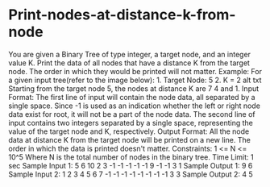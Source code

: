# Print-nodes-at-distance-k-from-node
You are given a Binary Tree of type integer, a target node, and an integer value K. Print the data of all nodes that have a distance K from the target node. The order in which they would be printed will not matter. Example: For a given input tree(refer to the image below): 1. Target Node: 5 2. K = 2 alt txt  Starting from the target node 5, the nodes at distance K are 7 4 and 1. Input Format: The first line of input will contain the node data, all separated by a single space. Since -1 is used as an indication whether the left or right node data exist for root, it will not be a part of the node data.  The second line of input contains two integers separated by a single space, representing the value of the target node and K, respectively. Output Format: All the node data at distance K from the target node will be printed on a new line.  The order in which the data is printed doesn't matter. Constraints: 1 &lt;= N &lt;= 10^5 Where N is the total number of nodes in the binary tree.  Time Limit: 1 sec Sample Input 1: 5 6 10 2 3 -1 -1 -1 -1 -1 9 -1 -1 3 1 Sample Output 1: 9 6 Sample Input 2: 1 2 3 4 5 6 7 -1 -1 -1 -1 -1 -1 -1 -1 3 3 Sample Output 2: 4 5
